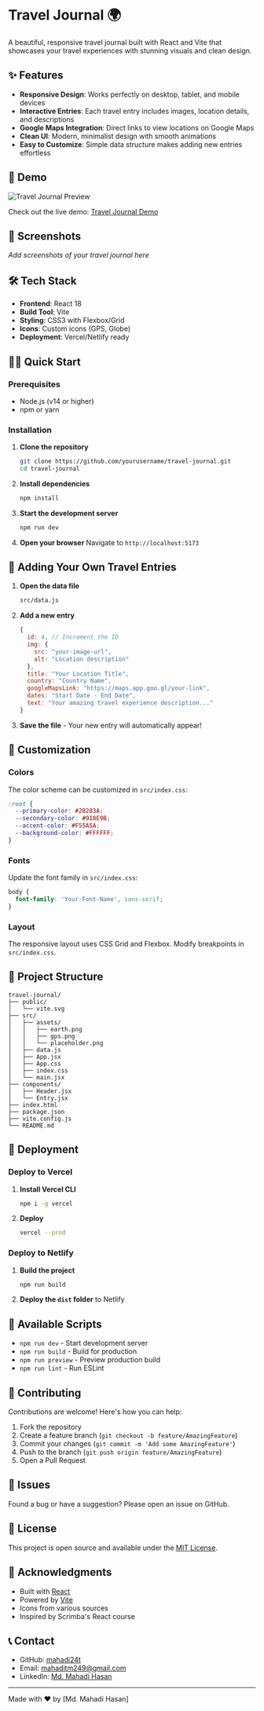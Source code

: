 # Travel Journal 🌍

A beautiful, responsive travel journal built with React and Vite that showcases your travel experiences with stunning visuals and clean design.

## ✨ Features

- **Responsive Design**: Works perfectly on desktop, tablet, and mobile devices
- **Interactive Entries**: Each travel entry includes images, location details, and descriptions
- **Google Maps Integration**: Direct links to view locations on Google Maps
- **Clean UI**: Modern, minimalist design with smooth animations
- **Easy to Customize**: Simple data structure makes adding new entries effortless

## 🚀 Demo

![Travel Journal Preview](https://mahadi24t.github.io/Travel_Journal/)

Check out the live demo: [Travel Journal Demo](https://mahadi24t.github.io/Travel_Journal/) 

## 📸 Screenshots

*Add screenshots of your travel journal here*

## 🛠️ Tech Stack

- **Frontend**: React 18
- **Build Tool**: Vite
- **Styling**: CSS3 with Flexbox/Grid
- **Icons**: Custom icons (GPS, Globe)
- **Deployment**: Vercel/Netlify ready

## 🏃‍♂️ Quick Start

### Prerequisites

- Node.js (v14 or higher)
- npm or yarn

### Installation

1. **Clone the repository**
   ```bash
   git clone https://github.com/yourusername/travel-journal.git
   cd travel-journal
   ```

2. **Install dependencies**
   ```bash
   npm install
   ```

3. **Start the development server**
   ```bash
   npm run dev
   ```

4. **Open your browser**
   Navigate to `http://localhost:5173`

## 📝 Adding Your Own Travel Entries

1. **Open the data file**
   ```bash
   src/data.js
   ```

2. **Add a new entry**
   ```javascript
   {
     id: 4, // Increment the ID
     img: {
       src: "your-image-url",
       alt: "Location description"
     },
     title: "Your Location Title",
     country: "Country Name",
     googleMapsLink: "https://maps.app.goo.gl/your-link",
     dates: "Start Date - End Date",
     text: "Your amazing travel experience description..."
   }
   ```

3. **Save the file** - Your new entry will automatically appear!

## 🎨 Customization

### Colors
The color scheme can be customized in `src/index.css`:
```css
:root {
  --primary-color: #2B283A;
  --secondary-color: #918E9B;
  --accent-color: #F55A5A;
  --background-color: #FFFFFF;
}
```

### Fonts
Update the font family in `src/index.css`:
```css
body {
  font-family: 'Your-Font-Name', sans-serif;
}
```

### Layout
The responsive layout uses CSS Grid and Flexbox. Modify breakpoints in `src/index.css`.

## 📁 Project Structure

```
travel-journal/
├── public/
│   └── vite.svg
├── src/
│   ├── assets/
│   │   ├── earth.png
│   │   ├── gps.png
│   │   └── placeholder.png
│   ├── data.js
│   ├── App.jsx
│   ├── App.css
│   ├── index.css
│   └── main.jsx
├── components/
│   ├── Header.jsx
│   └── Entry.jsx
├── index.html
├── package.json
├── vite.config.js
└── README.md
```

## 🚀 Deployment

### Deploy to Vercel

1. **Install Vercel CLI**
   ```bash
   npm i -g vercel
   ```

2. **Deploy**
   ```bash
   vercel --prod
   ```

### Deploy to Netlify

1. **Build the project**
   ```bash
   npm run build
   ```

2. **Deploy the `dist` folder** to Netlify

## 🧪 Available Scripts

- `npm run dev` - Start development server
- `npm run build` - Build for production
- `npm run preview` - Preview production build
- `npm run lint` - Run ESLint

## 🤝 Contributing

Contributions are welcome! Here's how you can help:

1. Fork the repository
2. Create a feature branch (`git checkout -b feature/AmazingFeature`)
3. Commit your changes (`git commit -m 'Add some AmazingFeature'`)
4. Push to the branch (`git push origin feature/AmazingFeature`)
5. Open a Pull Request

## 🐛 Issues

Found a bug or have a suggestion? Please open an issue on GitHub.

## 📄 License

This project is open source and available under the [MIT License](LICENSE).

## 🙏 Acknowledgments

- Built with [React](https://reactjs.org/)
- Powered by [Vite](https://vitejs.dev/)
- Icons from various sources
- Inspired by Scrimba's React course

## 📞 Contact

- GitHub: [mahadi24t](https://github.com/mahadi24t)
- Email: mahaditm249@gmail.com
- LinkedIn: [Md. Mahadi Hasan
](https://www.linkedin.com/in/mahadi24/)

---

Made with ❤️ by [Md. Mahadi Hasan]
